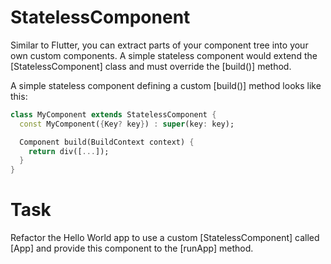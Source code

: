 # StatelessComponent

Similar to Flutter, you can extract parts of your component tree into your own custom components.
A simple stateless component would extend the [StatelessComponent] class and must override the 
[build()] method.

A simple stateless component defining a custom [build()] method looks like this:

```dart
class MyComponent extends StatelessComponent {
  const MyComponent({Key? key}) : super(key: key);

  Component build(BuildContext context) {
    return div([...]);
  }
}
```

# Task

Refactor the Hello World app to use a custom [StatelessComponent] called [App] and provide this
component to the [runApp] method.
